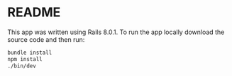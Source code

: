 # README

This app was written using Rails 8.0.1. To run the app locally download the source code and then run:

```sh
bundle install
npm install
./bin/dev
```
